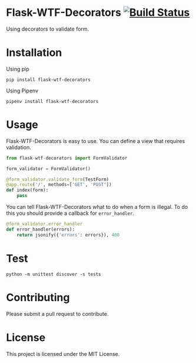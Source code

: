 # Flask-WTF-Decorators [![Build Status](https://travis-ci.org/simpleapples/flask-wtf-decorators.svg?branch=master)](https://travis-ci.org/simpleapples/flask-wtf-decorators)

Using decorators to validate form.

# Installation

Using pip

`pip install flask-wtf-decorators`

Using Pipenv

`pipenv install flask-wtf-decorators`

# Usage

Flask-WTF-Decorators is easy to use. You can define a view that requires validation.

```python
from flask-wtf-decorators import FormValidator

form_validator = FormValidator()

@form_validator.validate_form(TestForm)
@app.route('/', methods=['GET', 'POST'])
def index(form):
    pass
```

You can tell Flask-WTF-Decorators what to do when a form is illegal. To do this you should provide a callback for `error_handler`.

```python
@form_validator.error_handler
def error_handler(errors):
    return jsonify({'errors': errors}), 400
```

# Test

`python -m unittest discover -s tests`

# Contributing

Please submit a pull request to contribute.

# License

This project is licensed under the MIT License.
